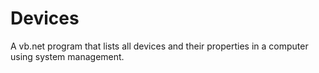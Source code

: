 # Devices
A vb.net program that lists all devices and their properties in a computer using system management.
